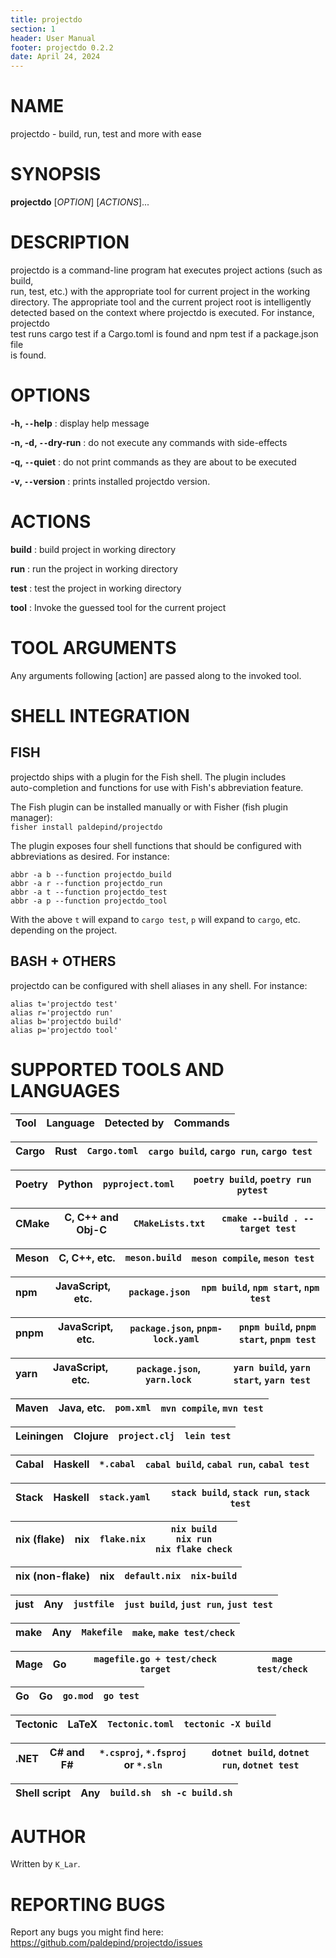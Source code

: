 ```yaml
---
title: projectdo
section: 1
header: User Manual
footer: projectdo 0.2.2
date: April 24, 2024
---
```


# NAME

projectdo - build, run, test and more with ease

# SYNOPSIS

**projectdo** [*OPTION*] [*ACTIONS*]...

# DESCRIPTION

projectdo is a command-line program hat executes project actions (such as build,  
run, test, etc.) with the appropriate tool for current project in the working  
directory. The appropriate tool and the current project root is intelligently  
detected based on the context where projectdo is executed. For instance, projectdo  
test runs cargo test if a Cargo.toml is found and npm test if a package.json file  
is found.

# OPTIONS

**-h, `--`help**
: display help message

**-n, -d, `--`dry-run**
: do not execute any commands with side-effects

**-q, `--`quiet**
: do not print commands as they are about to be executed

**-v, `--`version**
: prints installed projectdo version.

# ACTIONS

**build**
: build project in working directory

**run**
: run the project in working directory

**test**
: test the project in working directory

**tool**
: Invoke the guessed tool for the current project

# TOOL ARGUMENTS

Any arguments following [action] are passed along to the invoked tool.

# SHELL INTEGRATION

## FISH

projectdo ships with a plugin for the Fish shell. The plugin includes  
auto-completion and functions for use with Fish's abbreviation feature.

The Fish plugin can be installed manually or with Fisher (fish plugin manager):  
`fisher install paldepind/projectdo`

The plugin exposes four shell functions that should be configured with  
abbreviations as desired. For instance:  

```
abbr -a b --function projectdo_build
abbr -a r --function projectdo_run
abbr -a t --function projectdo_test
abbr -a p --function projectdo_tool
```

With the above `t` will expand to `cargo test`, `p` will expand to `cargo`, etc.  
depending on the project.

## BASH + OTHERS

projectdo can be configured with shell aliases in any shell. For instance:  

```
alias t='projectdo test'
alias r='projectdo run'
alias b='projectdo build'
alias p='projectdo tool'
```

# SUPPORTED TOOLS AND LANGUAGES

| Tool            | Language         | Detected by                       | Commands                                            |
|-----------------|------------------|-----------------------------------|-----------------------------------------------------|

| Cargo           | Rust             | `Cargo.toml`                      | `cargo build`, `cargo run`, `cargo test`            |
|-----------------|------------------|-----------------------------------|-----------------------------------------------------|

| Poetry          | Python           | `pyproject.toml`                  | `poetry build`, `poetry run pytest`                 |
|-----------------|------------------|-----------------------------------|-----------------------------------------------------|

| CMake           | C, C++ and Obj-C | `CMakeLists.txt`                  | `cmake --build . --target test`                     |
|-----------------|------------------|-----------------------------------|-----------------------------------------------------|

| Meson           | C, C++, etc.     | `meson.build`                     | `meson compile`, `meson test`                       |
|-----------------|------------------|-----------------------------------|-----------------------------------------------------|

| npm             | JavaScript, etc. | `package.json`                    | `npm build`, `npm start`, `npm test`                |
|-----------------|------------------|-----------------------------------------|-----------------------------------------------------|

| pnpm            | JavaScript, etc. | `package.json`, `pnpm-lock.yaml`  | `pnpm build`, `pnpm start`, `pnpm test`             |
|-----------------|------------------|-----------------------------------|-----------------------------------------------------|

| yarn            | JavaScript, etc. | `package.json`, `yarn.lock`       | `yarn build`, `yarn start`, `yarn test`             |
|-----------------|------------------|-----------------------------------|-----------------------------------------------------|

| Maven           | Java, etc.       | `pom.xml`                         | `mvn compile`, `mvn test`                           |
|-----------------|------------------|-----------------------------------|-----------------------------------------------------|

| Leiningen       | Clojure          | `project.clj`                     | `lein test`                                         |
|-----------------|------------------|-----------------------------------|-----------------------------------------------------|

| Cabal           | Haskell          | `*.cabal`                         | `cabal build`, `cabal run`, `cabal test`            |
|-----------------|------------------|-----------------------------------|-----------------------------------------------------|

| Stack           | Haskell          | `stack.yaml`                      | `stack build`, `stack run`, `stack test`            |
|-----------------|------------------|-----------------------------------|-----------------------------------------------------|

| nix (flake)     | nix              | `flake.nix`                       | `nix build` <br/> `nix run` <br/> `nix flake check` |
|-----------------|------------------|-----------------------------------|-----------------------------------------------------|

| nix (non-flake) | nix              | `default.nix`                     | `nix-build`                                         |
|-----------------|------------------|-----------------------------------|-----------------------------------------------------|

| just            | Any              | `justfile`                        | `just build`, `just run`, `just test`               |
|-----------------|------------------|-----------------------------------|-----------------------------------------------------|

| make            | Any              | `Makefile`                        | `make`, `make test/check`                           |
|-----------------|------------------|-----------------------------------|-----------------------------------------------------|

| Mage            | Go               | `magefile.go + test/check target` | `mage test/check`                                   |
|-----------------|------------------|-----------------------------------|-----------------------------------------------------|

| Go              | Go               | `go.mod`                          | `go test`                                           |
|-----------------|------------------|-----------------------------------|-----------------------------------------------------|

| Tectonic        | LaTeX            | `Tectonic.toml`                   | `tectonic -X build`                                 |
|-----------------|------------------|-----------------------------------|-----------------------------------------------------|

| .NET            | C# and F#        | `*.csproj`, `*.fsproj` or `*.sln` | `dotnet build`, `dotnet run`, `dotnet test`         |
|-----------------|------------------|-----------------------------------|-----------------------------------------------------|

| Shell script    | Any              | `build.sh`                        | `sh -c build.sh`                                    |
|-----------------|------------------|-----------------------------------|-----------------------------------------------------|

# AUTHOR

Written by `K_Lar`.

# REPORTING BUGS

Report any bugs you might find here: <https://github.com/paldepind/projectdo/issues>
